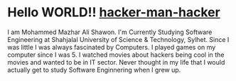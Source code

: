 # Hello WORLD!! [hacker-man-hacker](https://user-images.githubusercontent.com/53114714/162614755-e40bd553-ce99-4f7e-b1ac-a7bcd8e9c5e4.gif)

I am Mohammed Mazhar Ali Shawon. I'm Currently Studying Software Engineering at Shahjalal University of Science & Technology, Sylhet. Since I was little I was always fascinated by Computers. I played games on my computer since I was 5. I watched movies about hackers being cool in the movies and wanted to be in IT sector. Never thought in my life that I would actually get to study Software Enginnering when I grew up.

<!--
**ShawonSUSTSWE/ShawonSUSTSWE** is a ✨ _special_ ✨ repository because its `README.md` (this file) appears on your GitHub profile.

Here are some ideas to get you started:

- 🔭 I’m currently working on ...
- 🌱 I’m currently learning ...
- 👯 I’m looking to collaborate on ...
- 🤔 I’m looking for help with ...
- 💬 Ask me about ...
- 📫 How to reach me: ...
- 😄 Pronouns: ...
- ⚡ Fun fact: ...
-->
